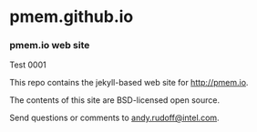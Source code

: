 pmem.github.io
==============

### pmem.io web site
Test 0001

This repo contains the jekyll-based web site for http://pmem.io.

The contents of this site are BSD-licensed open source.

Send questions or comments to [andy.rudoff@intel.com](mailto:andy.rudoff@intel.com).
